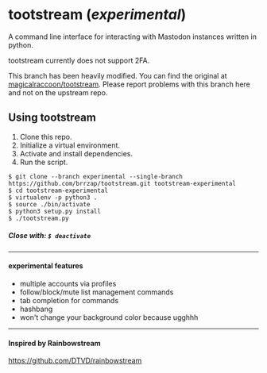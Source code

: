 # tootstream (*experimental*)
A command line interface for interacting with Mastodon instances written in python.

tootstream currently does not support 2FA.

This branch has been heavily modified.  You can find the original at
[magicalraccoon/tootstream](https://github.com/magicalraccoon/tootstream).
Please report problems with this branch here and not on the upstream repo.

## Using tootstream

1. Clone this repo.
2. Initialize a virtual environment.
3. Activate and install dependencies.
4. Run the script.

```
$ git clone --branch experimental --single-branch https://github.com/brrzap/tootstream.git tootstream-experimental
$ cd tootstream-experimental
$ virtualenv -p python3 .
$ source ./bin/activate
$ python3 setup.py install
$ ./tootstream.py
```

##### Close with: `$ deactivate`

----

#### experimental features

* multiple accounts via profiles
* follow/block/mute list management commands
* tab completion for commands
* hashbang
* won't change your background color because ugghhh

----

#### Inspired by Rainbowstream
https://github.com/DTVD/rainbowstream

